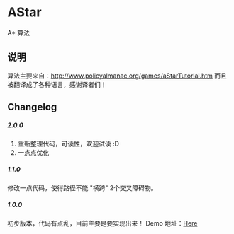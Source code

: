 AStar
=====

A* 算法
## 说明

算法主要来自：http://www.policyalmanac.org/games/aStarTutorial.htm
而且被翻译成了各种语言，感谢译者们！


## Changelog

##### 2.0.0
1. 重新整理代码，可读性，欢迎试读 :D
2. 一点点优化

##### 1.1.0
修改一点代码，使得路径不能 "横跨" 2个交叉障碍物。

##### 1.0.0
初步版本，代码有点乱，目前主要是要实现出来！
Demo 地址：[Here](http://paper.github.io/AStar/AStar.html)